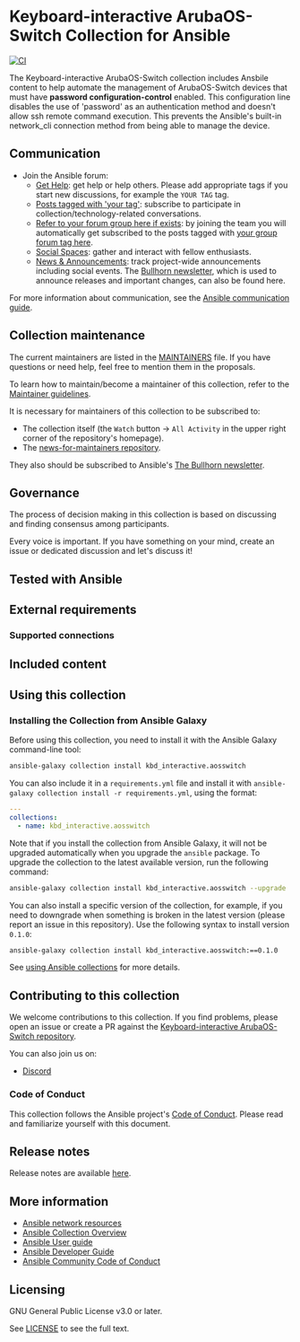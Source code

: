 

# Keyboard-interactive ArubaOS-Switch Collection for Ansible
[![CI](https://github.com/evajust/kbd_interactive.aosswitch/actions/workflows/ansible-test.yml/badge.svg?branch=main&event=schedule)](https://github.com/evajust/kbd_interactive.aosswitch/actions/workflows/ansible-test.yml)
<!--[![Codecov](https://codecov.io/gh/evajust/kbd_interactive.aosswitch/branch/main/graph/badge.svg)](https://codecov.io/gh/evajust/kbd_interactive.aosswitch) -->

The Keyboard-interactive ArubaOS-Switch collection includes Ansbile content to help automate the management of ArubaOS-Switch devices that must have **password configuration-control** enabled. This configuration line disables the use of 'password' as an authentication method and doesn't allow ssh remote command execution. This prevents the Ansible's built-in network_cli connection method from being able to manage the device.

## Communication

<!--
If your collection is not present on the Ansible forum yet, please check out the existing [tags](https://forum.ansible.com/tags) and [groups](https://forum.ansible.com/g) - use what suits your collection. If there is no appropriate tag and group yet, please [request one](https://forum.ansible.com/t/requesting-a-forum-group/503/17).
-->

* Join the Ansible forum:
  * [Get Help](https://forum.ansible.com/c/help/6): get help or help others. Please add appropriate tags if you start new discussions, for example the `YOUR TAG` tag.
  * [Posts tagged with 'your tag'](https://forum.ansible.com/tag/YOUR_TAG): subscribe to participate in collection/technology-related conversations.
  * [Refer to your forum group here if exists](https://forum.ansible.com/g/): by joining the team you will automatically get subscribed to the posts tagged with [your group forum tag here](https://forum.ansible.com/tags).
  * [Social Spaces](https://forum.ansible.com/c/chat/4): gather and interact with fellow enthusiasts.
  * [News & Announcements](https://forum.ansible.com/c/news/5): track project-wide announcements including social events. The [Bullhorn newsletter](https://docs.ansible.com/ansible/devel/community/communication.html#the-bullhorn), which is used to announce releases and important changes, can also be found here.

For more information about communication, see the [Ansible communication guide](https://docs.ansible.com/ansible/devel/community/communication.html).

## Collection maintenance

The current maintainers are listed in the [MAINTAINERS](MAINTAINERS) file. If you have questions or need help, feel free to mention them in the proposals.

To learn how to maintain/become a maintainer of this collection, refer to the [Maintainer guidelines](https://docs.ansible.com/ansible/devel/community/maintainers.html).

It is necessary for maintainers of this collection to be subscribed to:

* The collection itself (the `Watch` button -> `All Activity` in the upper right corner of the repository's homepage).
* The [news-for-maintainers repository](https://github.com/ansible-collections/news-for-maintainers).

They also should be subscribed to Ansible's [The Bullhorn newsletter](https://docs.ansible.com/ansible/devel/community/communication.html#the-bullhorn).

## Governance

<!--Describe how the collection is governed. Here can be the following text:-->

The process of decision making in this collection is based on discussing and finding consensus among participants.

Every voice is important. If you have something on your mind, create an issue or dedicated discussion and let's discuss it!

## Tested with Ansible

<!-- List the versions of Ansible the collection has been tested with. Must match what is in galaxy.yml. -->

## External requirements

<!-- List any external resources the collection depends on, for example minimum versions of an OS, libraries, or utilities. Do not list other Ansible collections here. -->

### Supported connections
<!-- Optional. If your collection supports only specific connection types (such as HTTPAPI, netconf, or others), list them here. -->

## Included content

<!-- Galaxy now usually displays full module and plugin docs within the UI. If you don't use Galaxy for your collection, you may need to either describe your plugins etc here, or point to an external docsite to cover that information. -->

## Using this collection

<!--Include some quick examples that cover the most common use cases for your collection content. It can include the following examples of installation and upgrade (change NAMESPACE.COLLECTION_NAME correspondingly):-->

### Installing the Collection from Ansible Galaxy

Before using this collection, you need to install it with the Ansible Galaxy command-line tool:
```bash
ansible-galaxy collection install kbd_interactive.aosswitch
```

You can also include it in a `requirements.yml` file and install it with `ansible-galaxy collection install -r requirements.yml`, using the format:
```yaml
---
collections:
  - name: kbd_interactive.aosswitch
```

Note that if you install the collection from Ansible Galaxy, it will not be upgraded automatically when you upgrade the `ansible` package. To upgrade the collection to the latest available version, run the following command:
```bash
ansible-galaxy collection install kbd_interactive.aosswitch --upgrade
```

You can also install a specific version of the collection, for example, if you need to downgrade when something is broken in the latest version (please report an issue in this repository). Use the following syntax to install version `0.1.0`:

```bash
ansible-galaxy collection install kbd_interactive.aosswitch:==0.1.0
```

See [using Ansible collections](https://docs.ansible.com/ansible/devel/user_guide/collections_using.html) for more details.

## Contributing to this collection

We welcome contributions to this collection. If you find problems, please open an issue or create a PR against the [Keyboard-interactive ArubaOS-Switch repository](https://github.com/evajust/kbd_interactive.aosswitch).

You can also join us on:

- [Discord](https://discord.gg/U7u9qYpNph)

### Code of Conduct

This collection follows the Ansible project's
[Code of Conduct](https://docs.ansible.com/ansible/devel/community/code_of_conduct.html).
Please read and familiarize yourself with this document.

## Release notes

<!--Add a link to a changelog.md file or an external docsite to cover this information. -->

Release notes are available [here](https://github.com/evajust/kbd_interactive.aosswitch/blob/main/CHANGELOG.rst).

## More information

- [Ansible network resources](https://docs.ansible.com/ansible/latest/network/getting_started/network_resources.html)
- [Ansible Collection Overview](https://github.com/ansible-collections/overview)
- [Ansible User guide](https://docs.ansible.com/ansible/latest/user_guide/index.html)
- [Ansible Developer Guide](https://docs.ansible.com/ansible/latest/dev_guide/index.html)
- [Ansible Community Code of Conduct](https://docs.ansible.com/ansible/latest/community/code_of_conduct.html)

## Licensing

GNU General Public License v3.0 or later.

See [LICENSE](https://www.gnu.org/licenses/gpl-3.0.txt) to see the full text.
